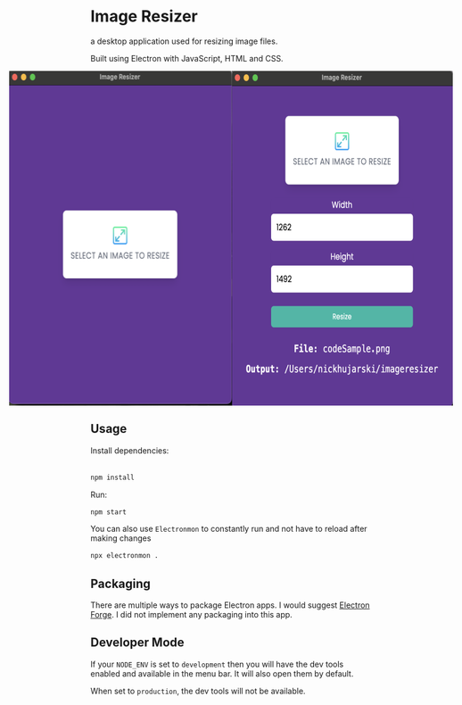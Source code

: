 # Image Resizer

a desktop application used for resizing image files.

Built using Electron with JavaScript, HTML and CSS.

<div  style="display: flex; justify-content: center">
<img src='readmeImages/electronImageresizerMain.png'  width="400" />
<img src='readmeImages/electronImageResizerForm.png'  width="400"/>
</div>

## Usage

Install dependencies:

```bash

npm install
```

Run:

```bash
npm start
```

You can also use `Electronmon` to constantly run and not have to reload after making changes

```bash
npx electronmon .
```

## Packaging

There are multiple ways to package Electron apps. I would suggest [Electron Forge](https://www.electronforge.io/). I did not implement any packaging into this app.

## Developer Mode

If your `NODE_ENV` is set to `development` then you will have the dev tools enabled and available in the menu bar. It will also open them by default.

When set to `production`, the dev tools will not be available.
